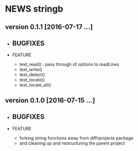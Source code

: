 NEWS stringb
==========================================================================



version 0.1.1 [2016-07-17 ...] 
--------------------------------------------------------------------------

* BUGFIXES
    - 

    
* FEATURE
    - text_read() : pass through of options to readLines
    - text_write()
    - text_detect()
    - text_locate()
    - text_locate_all()




version 0.1.0 [2016-07-15 ...]
--------------------------------------------------------------------------

* BUGFIXES
    - 

    
* FEATURE
    - forking string functions away from diffrprojects package 
    - and cleaning up and restructuring the parent project

